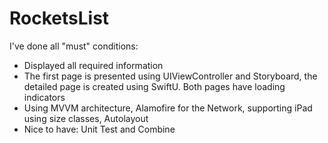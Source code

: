 # RocketsList

I've done all "must" conditions: 
- Displayed all required information
- The first page is presented using UIViewController and Storyboard, the detailed page is created using SwiftU. Both pages have loading indicators
- Using MVVM architecture, Alamofire for the Network, supporting iPad using size classes, Autolayout
- Nice to have: Unit Test and Combine
